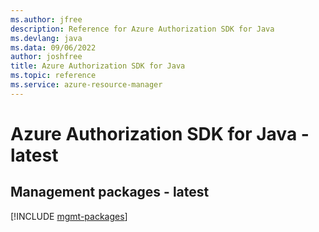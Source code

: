 ```yaml
---
ms.author: jfree
description: Reference for Azure Authorization SDK for Java
ms.devlang: java
ms.data: 09/06/2022
author: joshfree
title: Azure Authorization SDK for Java
ms.topic: reference
ms.service: azure-resource-manager
---
```

# Azure Authorization SDK for Java - latest

## Management packages - latest
[!INCLUDE [mgmt-packages](authorization-mgmt-index.md)]